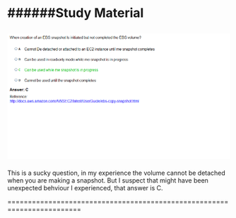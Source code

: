 ######Study Material
=======================================================================
![Question1](/images/ops1.png)
-----------------------------------------------------------------------
This is a sucky question, in my experience the volume cannot be detached when you are making a snapshot. 
But I suspect that might have been unexpected behviour I experienced, that answer is C.

========================================================================
